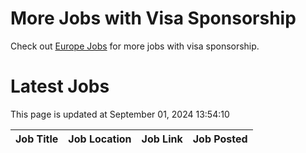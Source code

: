 # More Jobs with Visa Sponsorship

Check out [Europe Jobs](https://github.com/sureshparimi/europejobs#latest-jobs) for more jobs with visa sponsorship.

# Latest Jobs

This page is updated at September 01, 2024 13:54:10

| Job Title | Job Location | Job Link | Job Posted |
| --- | --- | --- | --- |
